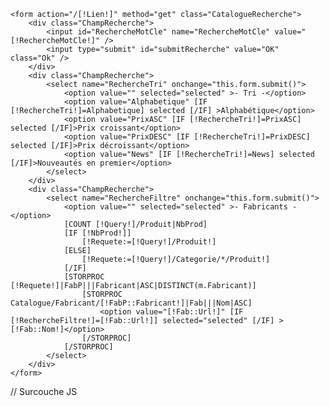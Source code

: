 <div class="RechercheProduit">

	<form action="/[!Lien!]" method="get" class="CatalogueRecherche">
		<div class="ChampRecherche">
			<input id="RechercheMotCle" name="RechercheMotCle" value="[!RechercheMotCle!]" />
			<input type="submit" id="submitRecherche" value="OK" class="Ok" />
		</div>
		<div class="ChampRecherche">
			<select name="RechercheTri" onchange="this.form.submit()">
				<option value="" selected="selected" >- Tri -</option>
				<option value="Alphabetique" [IF [!RechercheTri!]=Alphabetique] selected [/IF] >Alphabétique</option>
				<option value="PrixASC" [IF [!RechercheTri!]=PrixASC] selected [/IF]>Prix croissant</option>
				<option value="PrixDESC" [IF [!RechercheTri!]=PrixDESC] selected [/IF]>Prix décroissant</option>
				<option value="News" [IF [!RechercheTri!]=News] selected [/IF]>Nouveautés en premier</option>
			</select>
		</div>
		<div class="ChampRecherche">
			<select name="RechercheFiltre" onchange="this.form.submit()">
				<option value="" selected="selected" >- Fabricants -</option>
				[COUNT [!Query!]/Produit|NbProd]
				[IF [!NbProd!]]
					[!Requete:=[!Query!]/Produit!]
				[ELSE]
					[!Requete:=[!Query!]/Categorie/*/Produit!]
				[/IF]
				[STORPROC [!Requete!]|FabP|||Fabricant|ASC|DISTINCT(m.Fabricant)]
					[STORPROC Catalogue/Fabricant/[!FabP::Fabricant!]|Fab|||Nom|ASC]
						<option value="[!Fab::Url!]" [IF [!RechercheFiltre!]=[!Fab::Url!]] selected="selected" [/IF] >[!Fab::Nom!]</option>
					[/STORPROC]
				[/STORPROC]
			</select>
		</div>
	</form>
</div>
// Surcouche JS
<script type="text/javascript">
	window.addEvent('domready', function() {
		FieldDefaultText( $('RechercheMotCle'), 'Rechercher...' );
		$('RechercheMotCle').setStyle('font-style', 'normal');
	});
</script>